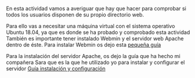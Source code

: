 En esta actividad vamos a averiguar que hay que hacer para comprobar si todos los usuarios disponen de su propio directorio web.

Para ello vas a necesitar una máquina virtual con el sistema operativo Ubuntu 18.04, ya que es donde se ha probado y comprobado esta actividad
También es importante tener instalado Webmin y el servidor web Apache dentro de éste. Para instalar Webmin os dejo esta [pequeña guía](https://clouding.io/kb/como-instalar-webmin-en-ubuntu-18-04/)

Para la instalación del servidor Apache, os dejo la guía que ha hecho mi compañera Sara que es la que he utilizado yo para instalar y configurar el servidor
[Guía instalación y configuración](https://github.com/extremera97/HTTP/blob/master/HTTP2/instalacionservidorweb.md)
